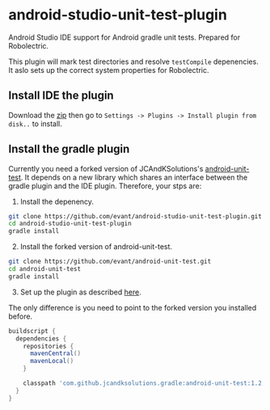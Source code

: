 android-studio-unit-test-plugin
===============================

Android Studio IDE support for Android gradle unit tests. Prepared for Robolectric.

This plugin will mark test directories and resolve `testCompile` depenencies. It aslo sets up the correct system properties for Robolectric.

## Install IDE the plugin
Download the [zip](https://github.com/evant/android-studio-unit-test-plugin/raw/master/AndroidStudioUnitTestPlugin/AndroidStudioUnitTestPlugin.zip) then go to `Settings -> Plugins -> Install plugin from disk..` to install.

## Install the gradle plugin
Currently you need a forked version of JCAndKSolutions's [android-unit-test](https://github.com/evant/android-unit-test). It depends on a new library which shares an interface between the gradle plugin and the IDE plugin. Therefore, your stps are:

1. Install the depenency.

  ```bash
  git clone https://github.com/evant/android-studio-unit-test-plugin.git
  cd android-studio-unit-test-plugin
  gradle install
  ```

2. Install the forked version of android-unit-test.

  ```bash
  git clone https://github.com/evant/android-unit-test.git
  cd android-unit-test
  gradle install
  ```

3. Set up the plugin as described [here](https://github.com/JCAndKSolutions/android-unit-test).

  The only difference is you need to point to the forked version you installed before.
  ```groovy
  buildscript {
    dependencies {
      repositories {
        mavenCentral()
        mavenLocal()
      }

      classpath 'com.github.jcandksolutions.gradle:android-unit-test:1.2.1-SNAPSHOT'
    }
  }
  ```
